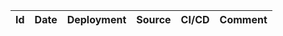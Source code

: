 | Id | Date | Deployment | Source | CI/CD | Comment |
| -: | ---- | :--------: | :----: | :---: | ------- |
